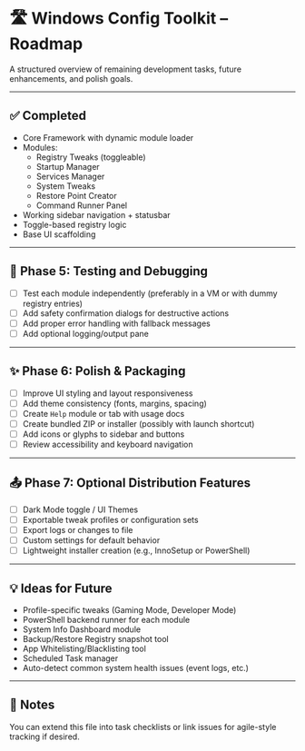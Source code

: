 # 🛣 Windows Config Toolkit – Roadmap

A structured overview of remaining development tasks, future enhancements, and polish goals.

---

## ✅ Completed

- Core Framework with dynamic module loader
- Modules:
  - Registry Tweaks (toggleable)
  - Startup Manager
  - Services Manager
  - System Tweaks
  - Restore Point Creator
  - Command Runner Panel
- Working sidebar navigation + statusbar
- Toggle-based registry logic
- Base UI scaffolding

---

## 🧪 Phase 5: Testing and Debugging

- [ ] Test each module independently (preferably in a VM or with dummy registry entries)
- [ ] Add safety confirmation dialogs for destructive actions
- [ ] Add proper error handling with fallback messages
- [ ] Add optional logging/output pane

---

## ✨ Phase 6: Polish & Packaging

- [ ] Improve UI styling and layout responsiveness
- [ ] Add theme consistency (fonts, margins, spacing)
- [ ] Create `Help` module or tab with usage docs
- [ ] Create bundled ZIP or installer (possibly with launch shortcut)
- [ ] Add icons or glyphs to sidebar and buttons
- [ ] Review accessibility and keyboard navigation

---

## 📤 Phase 7: Optional Distribution Features

- [ ] Dark Mode toggle / UI Themes
- [ ] Exportable tweak profiles or configuration sets
- [ ] Export logs or changes to file
- [ ] Custom settings for default behavior
- [ ] Lightweight installer creation (e.g., InnoSetup or PowerShell)

---

## 💡 Ideas for Future

- Profile-specific tweaks (Gaming Mode, Developer Mode)
- PowerShell backend runner for each module
- System Info Dashboard module
- Backup/Restore Registry snapshot tool
- App Whitelisting/Blacklisting tool
- Scheduled Task manager
- Auto-detect common system health issues (event logs, etc.)

---

## 📎 Notes

You can extend this file into task checklists or link issues for agile-style tracking if desired.
